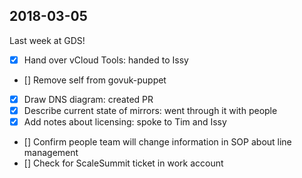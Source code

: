 ## 2018-03-05

Last week at GDS!

 - [x] Hand over vCloud Tools: handed to Issy
 - [] Remove self from govuk-puppet
 - [x] Draw DNS diagram: created PR
 - [x] Describe current state of mirrors: went through it with people
 - [x] Add notes about licensing: spoke to Tim and Issy
 - [] Confirm people team will change information in SOP about line management
 - [] Check for ScaleSummit ticket in work account
